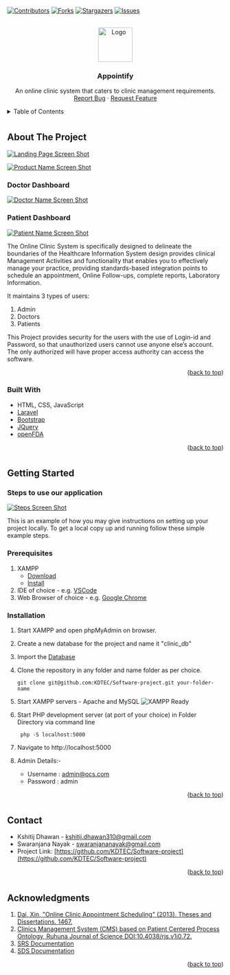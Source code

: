 <div id="top"></div>

[![Contributors][contributors-shield]][contributors-url]
[![Forks][forks-shield]][forks-url]
[![Stargazers][stars-shield]][stars-url]
[![Issues][issues-shield]][issues-url]



<!-- PROJECT LOGO -->
<br />
<div align="center">
  <a href="https://github.com/KDTEC/Software-project">
    <img src="dir\uploadImage\Logo\online.png" alt="Logo" width="80" height="80">
  </a>

  <h3 align="center">Appointify</h3>

  <p align="center">
    An online clinic system that caters to clinic management requirements.
    <br />
    <a href="https://github.com/KDTEC/Software-project/issues">Report Bug</a>
    ·
    <a href="https://github.com/KDTEC/Software-project/issues">Request Feature</a>
  </p>
</div>



<!-- TABLE OF CONTENTS -->
<details>
  <summary>Table of Contents</summary>
  <ol>
    <li>
      <a href="#about-the-project">About The Project</a>
      <ul>
        <li><a href="#built-with">Built With</a></li>
      </ul>
    </li>
    <li>
      <a href="#getting-started">Getting Started</a>
      <ul>
        <li><a href="#prerequisites">Prerequisites</a></li>
        <li><a href="#installation">Installation</a></li>
      </ul>
    </li>
    <!-- <li><a href="#contributing">Contributing</a></li> -->
    <li><a href="#contact">Contact</a></li>
    <li><a href="#acknowledgments">Acknowledgments</a></li>
  </ol>
</details>

#

<!-- ABOUT THE PROJECT -->
## About The Project

[![Landing Page Screen Shot][landing-screenshot]](https://github.com/KDTEC/Software-project)

[![Product Name Screen Shot][product-screenshot]](https://github.com/KDTEC/Software-project)

### Doctor Dashboard

[![Doctor Name Screen Shot][doctor-screenshot]](https://github.com/KDTEC/Software-project)

### Patient Dashboard

[![Patient Name Screen Shot][patient-screenshot]](https://github.com/KDTEC/Software-project)

The Online Clinic System is specifically designed to delineate the boundaries of the Healthcare Information System design provides clinical Management Activities and functionality that enables you to effectively manage your practice, providing standards-based integration points to schedule an appointment, Online Follow-ups, complete reports, Laboratory Information. 

It maintains 3 types of users:
1. Admin
2. Doctors
3. Patients

This Project provides security for the users with the use of Login-id and Password, so that unauthorized users cannot use anyone else’s account. The only authorized will have proper access authority can access the software.

<p align="right">(<a href="#top">back to top</a>)</p>


### Built With

* HTML, CSS, JavaScript
* [Laravel](https://laravel.com)
* [Bootstrap](https://getbootstrap.com)
* [JQuery](https://jquery.com)
* [openFDA](https://open.fda.gov/apis/)

<p align="right">(<a href="#top">back to top</a>)</p>

#

<!-- GETTING STARTED -->
## Getting Started

### Steps to use our application

[![Steps Screen Shot][steps-screenshot]](https://github.com/KDTEC/Software-project)

This is an example of how you may give instructions on setting up your project locally.
To get a local copy up and running follow these simple example steps.

### Prerequisites

1. XAMPP
   * [Download](https://www.apachefriends.org/download.html)
   * [Install](https://xamppguide.com/)
2. IDE of choice - e.g. [VSCode](https://code.visualstudio.com/download)
3. Web Browser of choice - e.g. [Google Chrome](https://www.google.com/intl/en_in/chrome/)

### Installation

1. Start XAMPP and open phpMyAdmin on browser.
2. Create a new database for the project and name it "clinic_db"
3. Import the [Database](https://github.com/KDTEC/Software-project/blob/master/Database/clinic_db.sql)
4. Clone the repository in any folder and name folder as per choice.
    ```
    git clone git@github.com:KDTEC/Software-project.git your-folder-name
    ```
5. Start XAMPP servers - Apache and MySQL
   ![XAMPP Ready][xampp-ready]

6. Start PHP development server (at port of your choice) in Folder Directory via command line
   ```
    php -S localhost:5000
   ```
7. Navigate to http://localhost:5000
8. Admin Details:-
    - Username : admin@ocs.com
    - Password : admin

<p align="right">(<a href="#top">back to top</a>)</p>

#
<!-- CONTRIBUTING -->
<!-- ## Contributing

See the [open issues](https://github.com/KDTEC/Software-project/issues) for a full list of proposed features (and known issues).
Don't forget to give the project a star! Thanks again!

1. Fork the Project
2. Create your Feature Branch (`git checkout -b feature/AmazingFeature`)
3. Commit your Changes (`git commit -m 'Add some AmazingFeature'`)
4. Push to the Branch (`git push origin feature/AmazingFeature`)
5. Open a Pull Request

<p align="right">(<a href="#top">back to top</a>)</p>

# -->

<!-- CONTACT -->
## Contact

* Kshitij Dhawan - kshitij.dhawan310@gmail.com
* Swaranjana Nayak - swaranjananayak@gmail.com
* Project Link: [https://github.com/KDTEC/Software-project](https://github.com/KDTEC/Software-project)

<p align="right">(<a href="#top">back to top</a>)</p>

#

<!-- ACKNOWLEDGMENTS -->
## Acknowledgments

1. [Dai, Xin, "Online Clinic Appointment Scheduling" (2013). Theses and Dissertations. 1467.](https://preserve.lib.lehigh.edu/islandora/object/preserve%3Abp-7256324)
2. [Clinics Management System (CMS) based on Patient Centered Process Ontology, Ruhuna Journal of Science DOI:10.4038/rjs.v1i0.72.](https://www.researchgate.net/publication/228569210_Clinics_Management_System_CMS_based_on_Patient_Centered_Process_Ontology)
3. [SRS Documentation](https://drive.google.com/file/d/1YV67uo7NL4TTZVo_CxvYwomzwMn5VZ9e/view?usp=sharing)
4. [SDS Documentation](https://drive.google.com/file/d/10Tz74ncoZZU6tJM1t2mpLfJ9ZMr7xK02/view?usp=sharing)

<p align="right">(<a href="#top">back to top</a>)</p>

<!-- MARKDOWN LINKS & IMAGES -->
<!-- https://www.markdownguide.org/basic-syntax/#reference-style-links -->
[contributors-shield]: https://img.shields.io/github/contributors/KDTEC/Software-project.svg?style=for-the-badge
[contributors-url]: https://github.com/KDTEC/Software-project/graphs/contributors
[forks-shield]: https://img.shields.io/github/forks/KDTEC/Software-project.svg?style=for-the-badge
[forks-url]: https://github.com/KDTEC/Software-project/network/members
[stars-shield]: https://img.shields.io/github/stars/KDTEC/Software-project.svg?style=for-the-badge
[stars-url]: https://github.com/KDTEC/Software-project/stargazers
[issues-shield]: https://img.shields.io/github/issues/KDTEC/Software-project.svg?style=for-the-badge
[issues-url]: https://github.com/KDTEC/Software-project/issues
[product-screenshot]: screenshots/admin.png
[landing-screenshot]: screenshots/landing.png
[doctor-screenshot]: screenshots/doctor.png
[patient-screenshot]: screenshots/patient.png
[steps-screenshot]: screenshots/steps.png
[xampp-ready]: screenshots/xampp.png
